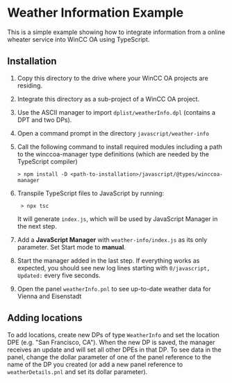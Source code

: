 # Weather Information Example

This is a simple example showing how to integrate information from a online wheater service into WinCC OA using TypeScript.

## Installation

1. Copy this directory to the drive where your WinCC OA projects are residing.

2. Integrate this directory as a sub-project of a WinCC OA project.

3. Use the ASCII manager to import `dplist/weatherInfo.dpl` (contains a DPT and two DPs).

4. Open a command prompt in the directory `javascript/weather-info`

5. Call the following command to install required modules including a path to the winccoa-manager
   type definitions (which are needed by the TypeScript compiler)

   ```
   > npm install -D <path-to-installation>/javascript/@types/winccoa-manager
   ```

6. Transpile TypeScript files to JavaScript by running:

   ```
	> npx tsc
   ```
   It will generate `index.js`, which will be used by JavaScript Manager in the next step.

7. Add a __JavaScript Manager__ with `weather-info/index.js` as its only parameter. Set Start mode to __manual__.

8. Start the manager added in the last step. If everything works as expected, you should see new
   log lines starting with `0/javascript, Updated:` every five seconds.

9. Open the panel `weatherInfo.pnl` to see up-to-date weather data for Vienna and Eisenstadt

## Adding locations

To add locations, create new DPs of type `WeatherInfo` and set the location DPE
(e.g. "San Francisco, CA"). When the new DP is saved, the manager receives an update
and will set all other DPEs in that DP. To see data in the panel, change the dollar
parameter of one of the panel reference to the name of the DP you created (or add
a new panel reference to `weatherDetails.pnl` and set its dollar parameter).